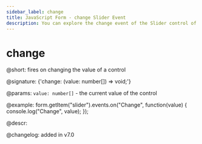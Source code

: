 ```yaml
---
sidebar_label: change
title: JavaScript Form - change Slider Event 
description: You can explore the change event of the Slider control of Form in the documentation of the DHTMLX JavaScript UI library. Browse developer guides and API reference, try out code examples and live demos, and download a free 30-day evaluation version of DHTMLX Suite 7.
---
```


# change

@short: fires on changing the value of a control

@signature: {'change: (value: number[]) => void;'}

@params:
`value: number[]` - the current value of the control

@example:
form.getItem("slider").events.on("Change", function(value) {
    console.log("Change", value);
});

@descr:

@changelog: added in v7.0
